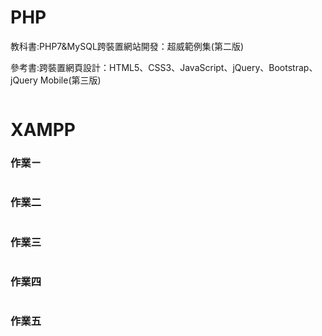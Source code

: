# PHP

教科書:PHP7&MySQL跨裝置網站開發：超威範例集(第二版)

參考書:跨裝置網頁設計：HTML5、CSS3、JavaScript、jQuery、Bootstrap、jQuery Mobile(第三版)

``` 
```
# XAMPP

### 作業ㄧ
<?php
$int = 123;
 
if(!filter_var($int, FILTER_VALIDATE_INT))
{
    echo("不是一个合法的整数");
}
else
{
    echo("是个合法的整数");
}
?>

``` 
```
### 作業二



``` 
```
### 作業三
``` 
```
### 作業四


``` 
```
### 作業五

``` 
```
